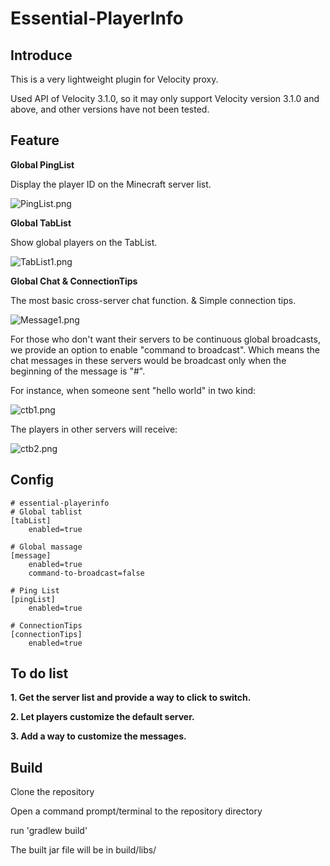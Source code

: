 # Essential-PlayerInfo

## Introduce

This is a very lightweight plugin for Velocity proxy.

Used API of Velocity 3.1.0, so it may only support Velocity version 3.1.0 and above, and other versions have not been tested.

## Feature

**Global PingList**

Display the player ID on the Minecraft server list.

![PingList.png][1]

**Global TabList**

Show global players on the TabList.

![TabList1.png][2]

**Global Chat & ConnectionTips**

The most basic cross-server chat function. & Simple connection tips.

![Message1.png][3]

For those who don't want their servers to be continuous global broadcasts, we provide an option to enable "command to
broadcast". Which means the chat messages in these servers would be broadcast only when the beginning of the message
is "#".

For instance, when someone sent "hello world" in two kind:

![ctb1.png][4]

The players in other servers will receive:

![ctb2.png][5]

## Config

    # essential-playerinfo
    # Global tablist
    [tabList]
        enabled=true

    # Global massage
    [message]
        enabled=true
        command-to-broadcast=false

    # Ping List
    [pingList]
        enabled=true
        
    # ConnectionTips
    [connectionTips]
        enabled=true

## To do list

**1. Get the server list and provide a way to click to switch.**

**2. Let players customize the default server.**

**3. Add a way to customize the messages.**

## Build

Clone the repository

Open a command prompt/terminal to the repository directory

run 'gradlew build'

The built jar file will be in build/libs/

[1]: https://cdn.ussjackdaw.com/image/PingList.png

[2]: https://cdn.ussjackdaw.com/image/TabList1.png

[3]: https://cdn.ussjackdaw.com/image/Message1.png

[4]: https://cdn.ussjackdaw.com/image/ctb1.png

[5]: https://cdn.ussjackdaw.com/image/ctb2.png
